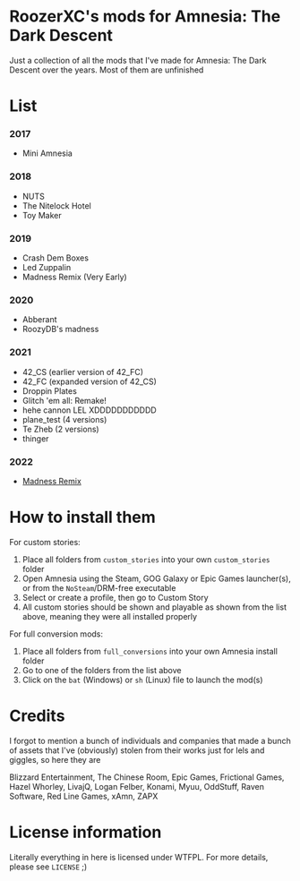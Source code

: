 # RoozerXC's mods for Amnesia: The Dark Descent
Just a collection of all the mods that I've made for Amnesia: The Dark Descent over the years. Most of them are unfinished

# List
### 2017
- Mini Amnesia

### 2018
- NUTS
- The Nitelock Hotel
- Toy Maker

### 2019
- Crash Dem Boxes
- Led Zuppalin
- Madness Remix (Very Early)

### 2020
- Abberant
- RoozyDB's madness

### 2021
- 42_CS (earlier version of 42_FC)
- 42_FC (expanded version of 42_CS)
- Droppin Plates
- Glitch 'em all: Remake!
- hehe cannon LEL XDDDDDDDDDDD
- plane_test (4 versions)
- Te Zheb (2 versions)
- thinger

### 2022
- [Madness Remix](https://github.com/RoozerXC/MadnessRemix)

# How to install them
For custom stories:
1. Place all folders from `custom_stories` into your own `custom_stories` folder
2. Open Amnesia using the Steam, GOG Galaxy or Epic Games launcher(s), or from the `NoSteam`/DRM-free executable
3. Select or create a profile, then go to Custom Story
4. All custom stories should be shown and playable as shown from the list above, meaning they were all installed properly

For full conversion mods:
1. Place all folders from `full_conversions` into your own Amnesia install folder
2. Go to one of the folders from the list above
3. Click on the `bat` (Windows) or `sh` (Linux) file to launch the mod(s)

# Credits
I forgot to mention a bunch of individuals and companies that made a bunch of assets that I've (obviously) stolen from their works just for lels and giggles, so here they are

Blizzard Entertainment, The Chinese Room, Epic Games, Frictional Games, Hazel Whorley, LivajQ, Logan Felber, Konami, Myuu, OddStuff, Raven Software, Red Line Games, xAmn, ZAPX

# License information
Literally everything in here is licensed under WTFPL. For more details, please see `LICENSE` ;)
